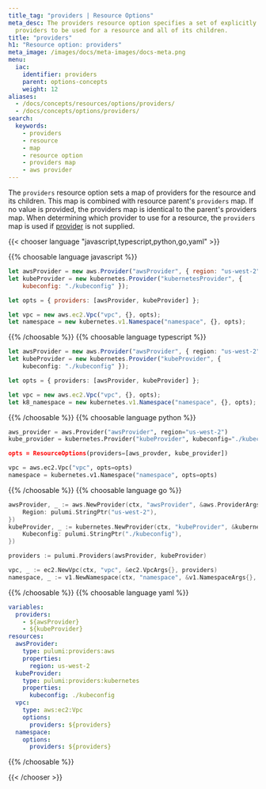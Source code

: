 ```yaml
---
title_tag: "providers | Resource Options"
meta_desc: The providers resource option specifies a set of explicitly configured
  providers to be used for a resource and all of its children.
title: "providers"
h1: "Resource option: providers"
meta_image: /images/docs/meta-images/docs-meta.png
menu:
  iac:
    identifier: providers
    parent: options-concepts
    weight: 12
aliases:
  - /docs/concepts/resources/options/providers/
  - /docs/concepts/options/providers/
search:
  keywords:
    - providers
    - resource
    - map
    - resource option
    - providers map
    - aws provider
---
```


The `providers` resource option sets a map of providers for the resource and its children. This map is combined with resource parent's `providers` map. If no value is provided, the providers map is identical to the parent's providers map. When determining which provider to use for a resource, the `providers` map is used if [provider](/docs/concepts/options/provider/) is not supplied.

{{< chooser language "javascript,typescript,python,go,yaml" >}}

{{% choosable language javascript %}}

```javascript
let awsProvider = new aws.Provider("awsProvider", { region: "us-west-2" });
let kubeProvider = new kubernetes.Provider("kubernetesProvider", {
    kubeconfig: "./kubeconfig" });

let opts = { providers: [awsProvider, kubeProvider] };

let vpc = new aws.ec2.Vpc("vpc", {}, opts);
let namespace = new kubernetes.v1.Namespace("namespace", {}, opts);
```

{{% /choosable %}}
{{% choosable language typescript %}}

```typescript
let awsProvider = new aws.Provider("awsProvider", { region: "us-west-2" });
let kubeProvider = new kubernetes.Provider("kubeProvider", {
    kubeconfig: "./kubeconfig" });

let opts = { providers: [awsProvider, kubeProvider] };

let vpc = new aws.ec2.Vpc("vpc", {}, opts);
let k8_namespace = new kubernetes.v1.Namespace("namespace", {}, opts);
```

{{% /choosable %}}
{{% choosable language python %}}

```python
aws_provider = aws.Provider("awsProvider", region="us-west-2")
kube_provider = kubernetes.Provider("kubeProvider", kubeconfig="./kubeconfig)

opts = ResourceOptions(providers=[aws_provder, kube_provider])

vpc = aws.ec2.Vpc("vpc", opts=opts)
namespace = kubernetes.v1.Namespace("namespace", opts=opts)
```

{{% /choosable %}}
{{% choosable language go %}}

```go
awsProvider, _ := aws.NewProvider(ctx, "awsProvider", &aws.ProviderArgs{
	Region: pulumi.StringPtr("us-west-2"),
})
kubeProvider, _ := kubernetes.NewProvider(ctx, "kubeProvider", &kubernetes.ProviderArgs{
	Kubeconfig: pulumi.StringPtr("./kubeconfig"),
})

providers := pulumi.Providers(awsProvider, kubeProvider)

vpc, _ := ec2.NewVpc(ctx, "vpc", &ec2.VpcArgs{}, providers)
namespace, _ := v1.NewNamespace(ctx, "namespace", &v1.NamespaceArgs{}, providers)
```

{{% /choosable %}}
{{% choosable language yaml %}}

```yaml
variables:
  providers:
    - ${awsProvider}
    - ${kubeProvider}
resources:
  awsProvider:
    type: pulumi:providers:aws
    properties:
      region: us-west-2
  kubeProvider:
    type: pulumi:providers:kubernetes
    properties:
      kubeconfig: ./kubeconfig
  vpc:
    type: aws:ec2:Vpc
    options:
      providers: ${providers}
  namespace:
    options:
      providers: ${providers}
```

{{% /choosable %}}

{{< /chooser >}}
